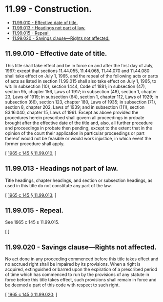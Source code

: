 # 11.99 - Construction.
* [11.99.010 - Effective date of title.](#1199010---effective-date-of-title)
* [11.99.013 - Headings not part of law.](#1199013---headings-not-part-of-law)
* [11.99.015 - Repeal.](#1199015---repeal)
* [11.99.020 - Savings clause—Rights not affected.](#1199020---savings-clauserights-not-affected)
## 11.99.010 - Effective date of title.
This title shall take effect and be in force on and after the first day of July, 1967; except that sections 11.44.055, 11.44.065, 11.44.070 and 11.44.080 shall take effect on July 1, 1965, and the repeal of the following acts or parts of acts as listed in section 11.99.015 shall also take effect on July 1, 1965, to wit: In subsection (10), section 1444, Code of 1881; in subsection (47), section 95, chapter 156, Laws of 1917; in subsection (48), section 1, chapter 23, Laws of 1919; in subsection (64), section 1, chapter 112, Laws of 1929; in subsection (66), section 123, chapter 180, Laws of 1935; in subsection (71), section 8, chapter 202, Laws of 1939; and in subsection (111), section 83.16.040, chapter 15, Laws of 1961. Except as above provided the procedures herein prescribed shall govern all proceedings in probate brought after the effective date of the title and, also, all further procedure and proceedings in probate then pending, except to the extent that in the opinion of the court their application in particular proceedings or part thereof would not be feasible or would work injustice, in which event the former procedure shall apply.

\[ [1965 c 145 § 11.99.010](https://leg.wa.gov/CodeReviser/documents/sessionlaw/1965c145.pdf?cite=1965%20c%20145%20§%2011.99.010); \]

## 11.99.013 - Headings not part of law.
Title headings, chapter headings, and section or subsection headings, as used in this title do not constitute any part of the law.

\[ [1965 c 145 § 11.99.013](https://leg.wa.gov/CodeReviser/documents/sessionlaw/1965c145.pdf?cite=1965%20c%20145%20§%2011.99.013); \]

## 11.99.015 - Repeal.
See 1965 c 145 s 11.99.015.

\[ \]

## 11.99.020 - Savings clause—Rights not affected.
No act done in any proceeding commenced before this title takes effect and no accrued right shall be impaired by its provisions. When a right is acquired, extinguished or barred upon the expiration of a prescribed period of time which has commenced to run by the provisions of any statute in force before this title takes effect, such provisions shall remain in force and be deemed a part of this code with respect to such right.

\[ [1965 c 145 § 11.99.020](https://leg.wa.gov/CodeReviser/documents/sessionlaw/1965c145.pdf?cite=1965%20c%20145%20§%2011.99.020); \]

